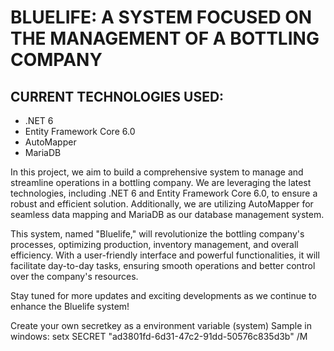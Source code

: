 # BLUELIFE: A SYSTEM FOCUSED ON THE MANAGEMENT OF A BOTTLING COMPANY

## CURRENT TECHNOLOGIES USED:

- .NET 6
- Entity Framework Core 6.0
- AutoMapper
- MariaDB

In this project, we aim to build a comprehensive system to manage and streamline operations in a bottling company. We are leveraging the latest technologies, including .NET 6 and Entity Framework Core 6.0, to ensure a robust and efficient solution. Additionally, we are utilizing AutoMapper for seamless data mapping and MariaDB as our database management system.

This system, named "Bluelife," will revolutionize the bottling company's processes, optimizing production, inventory management, and overall efficiency. With a user-friendly interface and powerful functionalities, it will facilitate day-to-day tasks, ensuring smooth operations and better control over the company's resources.

Stay tuned for more updates and exciting developments as we continue to enhance the Bluelife system!

Create your own secretkey as a environment variable (system)
Sample in windows:
setx SECRET "ad3801fd-6d31-47c2-91dd-50576c835d3b" /M
